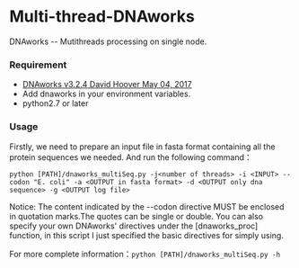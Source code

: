 # Multi-thread-DNAworks
 DNAworks -- Mutithreads processing on single node.

### Requirement
- [DNAworks v3.2.4 David Hoover May 04, 2017](https://github.com/davidhoover/DNAWorks)
- Add dnaworks in your environment variables. 
- python2.7 or later

### Usage
Firstly, we need to prepare an input file in fasta format containing all the protein sequences we needed.
 And run the following command：
```shell
python [PATH]/dnaworks_multiSeq.py -j<number of threads> -i <INPUT> --codon "E. coli" -a <OUTPUT in fasta format> -d <OUTPUT only dna sequence> -g <OUTPUT log file>
```
Notice: The content indicated by the --codon directive MUST be enclosed in quotation marks.The quotes can be single or double. You can also specify your own DNAworks' directives under the [dnaworks_proc] function, in this script I just specified the basic directives for simply using. 

For more complete information：```python [PATH]/dnaworks_multiSeq.py -h ```
